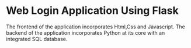 # Web Login Application Using Flask

The frontend of the application incorporates Html,Css and Javascript.
The backend of the application incorporates Python at its core with an 
integrated SQL database.


